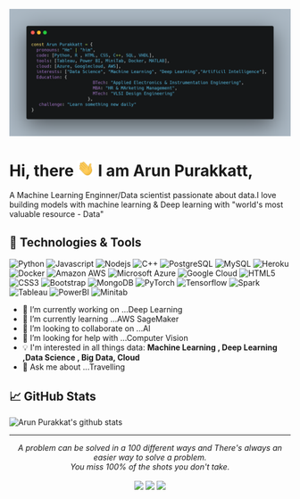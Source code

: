 
![Header](https://github.com/Arun-purakkatt/Arun-purakkatt/blob/master/My_header_readme.png "Header")

# Hi, there <img src= https://github.com/Arun-purakkatt/Arun-purakkatt/blob/master/wave.gif width="30px"> I am Arun Purakkatt,


A Machine Learning Enginner/Data scientist passionate about data.I love building models with machine learning & Deep learning with "world's most valuable resource - Data"


##  🔧 Technologies & Tools

![Python](https://img.shields.io/badge/-Python-black?style=flat-square&logo=Python)
![Javascript](https://img.shields.io/badge/-Javascript-black?style=flat-square&logo=Javascript)
![Nodejs](https://img.shields.io/badge/-Nodejs-black?style=flat-square&logo=Nodejs)
![C++](https://img.shields.io/badge/-C++-00599C?style=flat-square&logo=c)
![PostgreSQL](https://img.shields.io/badge/-PostgreSQL-336791?style=flat-square&logo=postgresql)
![MySQL](https://img.shields.io/badge/-MySQL-black?style=flat-square&logo=mysql)
![Heroku](https://img.shields.io/badge/-Heroku-430098?style=flat-square&logo=heroku)
![Docker](https://img.shields.io/badge/-Docker-black?style=flat-square&logo=docker)
![Amazon AWS](https://img.shields.io/badge/Amazon%20AWS-232F3E?style=flat-square&logo=amazon-aws)
![Microsoft Azure](https://img.shields.io/badge/Microsoft%20Azure-232F7E?style=flat-square&logo=microsoft-azure)
![Google Cloud](https://img.shields.io/badge/Google%20Cloud-black?style=flat-square&logo=google-cloud)
![HTML5](https://img.shields.io/badge/-HTML5-E34F26?style=flat-square&logo=html5&logoColor=white)
![CSS3](https://img.shields.io/badge/-CSS3-1572B6?style=flat-square&logo=css3)
![Bootstrap](https://img.shields.io/badge/-Bootstrap-563D7C?style=flat-square&logo=bootstrap)
![MongoDB](https://img.shields.io/badge/-MongoDB-black?style=flat-square&logo=mongodb)
![PyTorch](https://img.shields.io/badge/-PyTorch-black?style=flat-square&logo=pytorch)
![Tensorflow](https://img.shields.io/badge/-Tensorflow-black?style=flat-square&logo=tensorflow)
![Spark](https://img.shields.io/badge/-Spark-black?style=flat-square&logo=spark)
![Tableau](https://img.shields.io/badge/-Tableau-black?style=flat-square&logo=tableau)
![PowerBI](https://img.shields.io/badge/-PowerBI-black?style=flat-square&logo=powerbi)
![Minitab](https://img.shields.io/badge/-Minitab-black?style=flat-square&logo=minitab)



- 🔭 I’m currently working on ...Deep Learning
- 🌱 I’m currently learning ...AWS SageMaker
- 👯 I’m looking to collaborate on ...AI
- 🤔 I’m looking for help with ...Computer Vision
- :bulb: I'm interested in all things data: **Machine Learning , Deep Learning ,Data Science , Big Data, Cloud**
- 💬 Ask me about ...Travelling


## &#x1f4c8; GitHub Stats

![Arun Purakkat's github stats](https://github-readme-stats.vercel.app/api?username=Arun-Purakkatt&show_icons=true&title_color=fff&icon_color=79ff97&text_color=9f9f9f&bg_color=151515&count_private=true)

<hr>
<p align="center">
   <i>A problem can be solved in a 100 different ways and There's always an easier way to solve a problem.</i>
   <br>
   <i>You miss 100% of the shots you don't take.</i>
   <br>
<br>	
<a target="_blank" href="https://www.linkedin.com/in/arun-purakkatt-mba-m-tech-31429367/"><img src="https://img.shields.io/badge/-LinkedIn-0077B5?style=for-the-badge&logo=Linkedin&logoColor=white"></img></a>
<a target="_blank" href="mailto:arun.purakkatt@gmail.com"><img src="https://img.shields.io/badge/-Gmail-D14836?style=for-the-badge&logo=Gmail&logoColor=white"></img></a>
<a target="_blank" href="https://medium.com/@arun.purakkatt"><img src="https://img.shields.io/badge/-Medium-12100E?style=for-the-badge&logo=Medium&logoColor=white"></img></a>
<br>
</p>   








